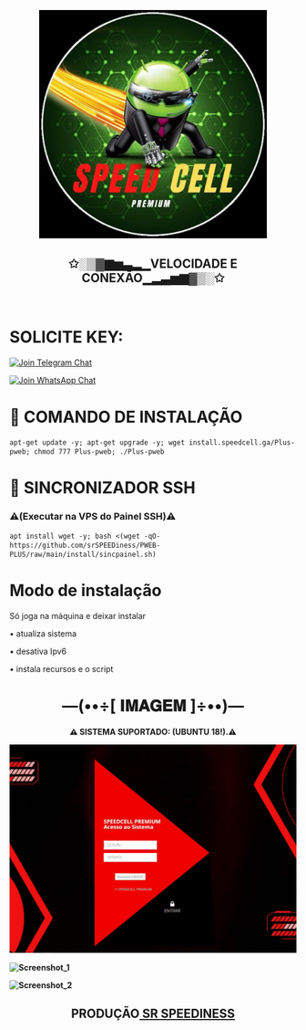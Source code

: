 <p align="center">
  <img src="https://github.com/srSPEEDiness/PWEB-PLUS/blob/main/install/icone.jpg" height="400px"/>
</p>
<h2 align="center">✩░▒▓▆▅▃▂▁<b>VELOCIDADE E CONEXÃO</b>▁▂▃▅▆▓▒░✩</h2> 
<br>

# SOLICITE KEY: 

[![Join Telegram Chat](https://img.shields.io/badge/Join-Telegram%20Group-blue.svg?logo=Telegram)](https://t.me/srSPEEDiness)

[![Join WhatsApp Chat](https://img.shields.io/badge/Join-WhatsApp%20Group-bl.svg?logo=WhatsApp)](https://wa.me/5521976102205)



# 🚀 COMANDO DE INSTALAÇÃO
```
apt-get update -y; apt-get upgrade -y; wget install.speedcell.ga/Plus-pweb; chmod 777 Plus-pweb; ./Plus-pweb
```

# 🔄 SINCRONIZADOR SSH 
<h3><b>⚠(Executar na VPS do Painel SSH)⚠</b></h3>

```
apt install wget -y; bash <(wget -qO- https://github.com/srSPEEDiness/PWEB-PLUS/raw/main/install/sincpainel.sh)
```
# Modo de instalação
Só joga na máquina e deixar instalar

• atualiza sistema

• desativa Ipv6

• instala recursos e o script

<h1 align="center"> —(••÷[ 𝐈𝐌𝐀𝐆𝐄𝐌 ]÷••)— </h1>

<p align="center"><b>⚠ SISTEMA SUPORTADO: (UBUNTU 18!).⚠</br>

![Screenshot_23](https://raw.githubusercontent.com/srSPEEDiness/PWEB-PLUS/main/install/banner.jpg)

![Screenshot_1](https://user-images.githubusercontent.com/105602625/195569106-32bfbd55-830c-492d-92b2-452bd5132da5.jpg)

![Screenshot_2](https://user-images.githubusercontent.com/105602625/195569126-7334db72-c314-4989-a755-c6c7bf949401.jpg)


<h2 align="center"><b>PRODUÇÃO<a href="https://t.me/srSPEEDiness"> SR SPEEDINESS</h3></b></a>
</br>
